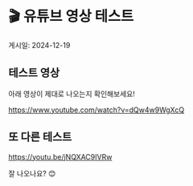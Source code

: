 # 🎬 유튜브 영상 테스트

게시일: 2024-12-19

## 테스트 영상

아래 영상이 제대로 나오는지 확인해보세요!

https://www.youtube.com/watch?v=dQw4w9WgXcQ

## 또 다른 테스트

https://youtu.be/jNQXAC9IVRw

잘 나오나요? 😊